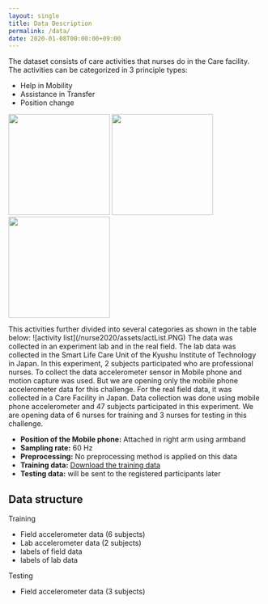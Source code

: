 ```yaml
---
layout: single
title: Data Description
permalink: /data/
date: 2020-01-08T00:00:00+09:00
---
```

The dataset consists of care activities that nurses do in the Care facility. The activities can be categorized in 3 principle types:
<ul>
  <li>Help in Mobility</li>
  <li>Assistance in Transfer</li>
  <li>Position change</li>
</ul>
<p float="left">
  <img src="/nurse2020/assets/1.png" width="200" />
  <img src="/nurse2020/assets/2.png" width="200" /> 
  <img src="/nurse2020/assets/3.png" width="200" />
</p>
This activities further divided into several categories as shown in the table below:
![activity list](/nurse2020/assets/actList.PNG)
The data was collected in an experiment lab and in the real field. The lab data was collected in the Smart Life Care Unit of the Kyushu Institute of Technology in Japan. In this experiment, 2 subjects participated who are professional nurses. To collect the data accelerometer sensor in Mobile phone and motion capture was used. But we are opening only the mobile phone accelerometer data for this challenge. For the real field data, it was collected in a Care Facility in Japan. Data collection was done using mobile phone accelerometer and 47 subjects participated in this experiment. We are opening data of 6 nurses for training and 3 nurses for testing in this challenge. 
<ul>
  <li><b>Position of the Mobile phone:</b> Attached in right arm using armband</li>
  <li><b>Sampling rate:</b> 60 Hz</li>
  <li><b>Preprocessing:</b> No preprocessing method is applied on this data</li>
  <li><b>Training data:</b> <a href = "https://ieee-dataport.org/open-access/nurse-care-activities-datasets-laboratory-and-real-field">Download the training data</a></li>
  <li><b>Testing data:</b> will be sent to the registered participants later</li>
</ul>

## Data structure
Training
<ul>
  <li>Field accelerometer data (6 subjects)</li>
  <li>Lab  accelerometer data (2 subjects)</li>
  <li>labels of field data</li>
  <li>labels of lab data</li>
</ul>
Testing
<ul>
  <li>Field accelerometer data (3 subjects) </li>
</ul>

